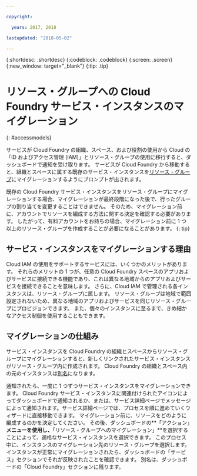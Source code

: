 ```yaml
---

copyright:

  years: 2017, 2018

lastupdated: "2018-05-02"

---
```


{:shortdesc: .shortdesc}
{:codeblock: .codeblock}
{:screen: .screen}
{:new_window: target="_blank"}
{:tip: .tip}

# リソース・グループへの Cloud Foundry サービス・インスタンスのマイグレーション
{: #accessmodels}

サービスが Cloud Foundry の組織、スペース、および役割の使用から Cloud の「ID およびアクセス管理 (IAM)」とリソース・グループの使用に移行すると、ダッシュボードで通知を受け取ります。 サービスが Cloud Foundry から移動すると、組織とスペースに属する既存のサービス・インスタンスを[リソース・グループ](/docs/account/resourcegroups.html#rgs)にマイグレーションするようにプロンプトが出されます。 

既存の Cloud Foundry サービス・インスタンスをリソース・グループにマイグレーションする場合、マイグレーションが最終段階になった後で、行ったグループの割り当てを変更することはできません。 そのため、マイグレーション前に、アカウントでリソースを編成する方法に関する決定を確認する必要があります。 したがって、有料アカウントをお持ちの場合、マイグレーション前に 1 つ以上のリソース・グループを作成することが必要になることがあります。
{: tip}

## サービス・インスタンスをマイグレーションする理由

Cloud IAM の使用をサポートするサービスには、いくつかのメリットがあります。 それらのメリットの 1 つが、任意の Cloud Foundry スペースのアプリおよびサービスに接続できる機能であり、これは異なる地域からのアプリおよびサービスを接続できることを意味します。 さらに、Cloud IAM で管理される各インスタンスは、リソース・グループに属します。 リソース・グループは地域で範囲設定されないため、異なる地域のアプリおよびサービスを同じリソース・グループにプロビジョンできます。 また、個々のインスタンスに至るまで、きめ細かなアクセス制御を使用することもできます。
 

## マイグレーションの仕組み

サービス・インスタンスを Cloud Foundry の組織とスペースからリソース・グループにマイグレーションすると、新しくリンクされたサービス・インスタンスがリソース・グループ内に作成されます。 Cloud Foundry の組織とスペース内の元のインスタンスは[別名](/docs/cfapps/connecting_apps.html#what_is_alias)になります。

通知されたら、一度に 1 つずつサービス・インスタンスをマイグレーションできます。 Cloud Foundry サービス・インスタンスに関連付けられたアイコンによってダッシュボードで通知されるか、または、サービス詳細ページでメッセージによって通知されます。サービス詳細ページでは、プロセスを順に進めていくウィザードに直接移動できます。 マイグレーション前に、リソースをどのように編成するのかを決定してください。 その後、ダッシュボードの**「アクション」**メニューを使用し、**「リソース・グループへのマイグレーション」**を選択することによって、適格なサービス・インスタンスを選択できます。 このプロセス中に、インスタンスのマイグレーション先のリソース・グループを選択します。 インスタンスが正常にマイグレーションされたら、ダッシュボードの「サービス」セクションでそれが反映されたことを確認できます。 別名は、ダッシュボードの「Cloud Foundry」セクションに残ります。 


